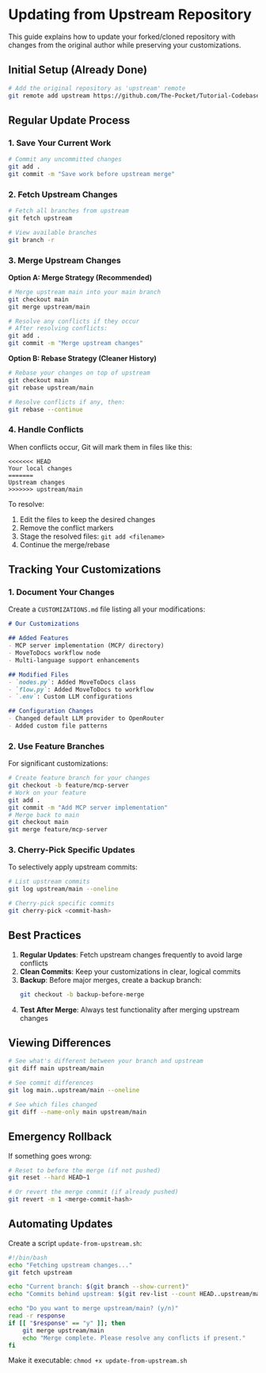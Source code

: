 # Updating from Upstream Repository

This guide explains how to update your forked/cloned repository with changes from the original author while preserving your customizations.

## Initial Setup (Already Done)

```bash
# Add the original repository as 'upstream' remote
git remote add upstream https://github.com/The-Pocket/Tutorial-Codebase-Knowledge.git
```

## Regular Update Process

### 1. Save Your Current Work
```bash
# Commit any uncommitted changes
git add .
git commit -m "Save work before upstream merge"
```

### 2. Fetch Upstream Changes
```bash
# Fetch all branches from upstream
git fetch upstream

# View available branches
git branch -r
```

### 3. Merge Upstream Changes

**Option A: Merge Strategy (Recommended)**
```bash
# Merge upstream main into your main branch
git checkout main
git merge upstream/main

# Resolve any conflicts if they occur
# After resolving conflicts:
git add .
git commit -m "Merge upstream changes"
```

**Option B: Rebase Strategy (Cleaner History)**
```bash
# Rebase your changes on top of upstream
git checkout main
git rebase upstream/main

# Resolve conflicts if any, then:
git rebase --continue
```

### 4. Handle Conflicts

When conflicts occur, Git will mark them in files like this:
```
<<<<<<< HEAD
Your local changes
=======
Upstream changes
>>>>>>> upstream/main
```

To resolve:
1. Edit the files to keep the desired changes
2. Remove the conflict markers
3. Stage the resolved files: `git add <filename>`
4. Continue the merge/rebase

## Tracking Your Customizations

### 1. Document Your Changes
Create a `CUSTOMIZATIONS.md` file listing all your modifications:

```markdown
# Our Customizations

## Added Features
- MCP server implementation (MCP/ directory)
- MoveToDocs workflow node
- Multi-language support enhancements

## Modified Files
- `nodes.py`: Added MoveToDocs class
- `flow.py`: Added MoveToDocs to workflow
- `.env`: Custom LLM configurations

## Configuration Changes
- Changed default LLM provider to OpenRouter
- Added custom file patterns
```

### 2. Use Feature Branches
For significant customizations:
```bash
# Create feature branch for your changes
git checkout -b feature/mcp-server
# Work on your feature
git add .
git commit -m "Add MCP server implementation"
# Merge back to main
git checkout main
git merge feature/mcp-server
```

### 3. Cherry-Pick Specific Updates
To selectively apply upstream commits:
```bash
# List upstream commits
git log upstream/main --oneline

# Cherry-pick specific commits
git cherry-pick <commit-hash>
```

## Best Practices

1. **Regular Updates**: Fetch upstream changes frequently to avoid large conflicts
2. **Clean Commits**: Keep your customizations in clear, logical commits
3. **Backup**: Before major merges, create a backup branch:
   ```bash
   git checkout -b backup-before-merge
   ```
4. **Test After Merge**: Always test functionality after merging upstream changes

## Viewing Differences

```bash
# See what's different between your branch and upstream
git diff main upstream/main

# See commit differences
git log main..upstream/main --oneline

# See which files changed
git diff --name-only main upstream/main
```

## Emergency Rollback

If something goes wrong:
```bash
# Reset to before the merge (if not pushed)
git reset --hard HEAD~1

# Or revert the merge commit (if already pushed)
git revert -m 1 <merge-commit-hash>
```

## Automating Updates

Create a script `update-from-upstream.sh`:
```bash
#!/bin/bash
echo "Fetching upstream changes..."
git fetch upstream

echo "Current branch: $(git branch --show-current)"
echo "Commits behind upstream: $(git rev-list --count HEAD..upstream/main)"

echo "Do you want to merge upstream/main? (y/n)"
read -r response
if [[ "$response" == "y" ]]; then
    git merge upstream/main
    echo "Merge complete. Please resolve any conflicts if present."
fi
```

Make it executable: `chmod +x update-from-upstream.sh`